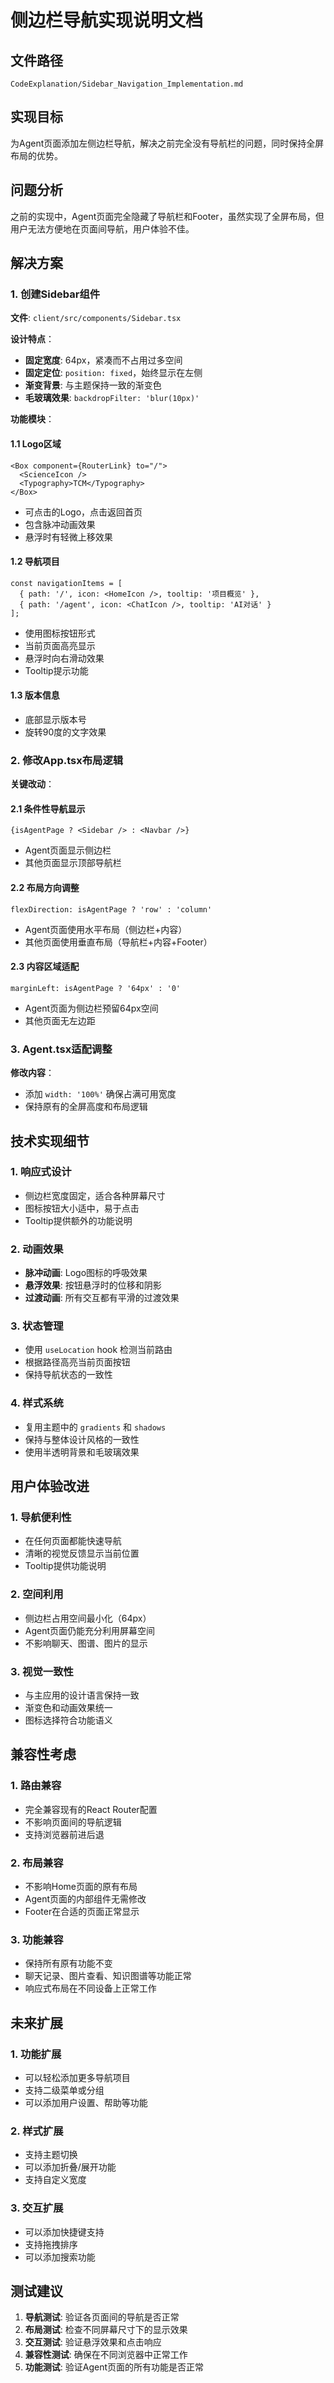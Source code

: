 # 侧边栏导航实现说明文档

## 文件路径
`CodeExplanation/Sidebar_Navigation_Implementation.md`

## 实现目标
为Agent页面添加左侧边栏导航，解决之前完全没有导航栏的问题，同时保持全屏布局的优势。

## 问题分析
之前的实现中，Agent页面完全隐藏了导航栏和Footer，虽然实现了全屏布局，但用户无法方便地在页面间导航，用户体验不佳。

## 解决方案

### 1. 创建Sidebar组件

**文件**: `client/src/components/Sidebar.tsx`

**设计特点**：
- **固定宽度**: 64px，紧凑而不占用过多空间
- **固定定位**: `position: fixed`，始终显示在左侧
- **渐变背景**: 与主题保持一致的渐变色
- **毛玻璃效果**: `backdropFilter: 'blur(10px)'`

**功能模块**：

#### 1.1 Logo区域
```tsx
<Box component={RouterLink} to="/">
  <ScienceIcon /> 
  <Typography>TCM</Typography>
</Box>
```
- 可点击的Logo，点击返回首页
- 包含脉冲动画效果
- 悬浮时有轻微上移效果

#### 1.2 导航项目
```tsx
const navigationItems = [
  { path: '/', icon: <HomeIcon />, tooltip: '项目概览' },
  { path: '/agent', icon: <ChatIcon />, tooltip: 'AI对话' }
];
```
- 使用图标按钮形式
- 当前页面高亮显示
- 悬浮时向右滑动效果
- Tooltip提示功能

#### 1.3 版本信息
- 底部显示版本号
- 旋转90度的文字效果

### 2. 修改App.tsx布局逻辑

**关键改动**：

#### 2.1 条件性导航显示
```tsx
{isAgentPage ? <Sidebar /> : <Navbar />}
```
- Agent页面显示侧边栏
- 其他页面显示顶部导航栏

#### 2.2 布局方向调整
```tsx
flexDirection: isAgentPage ? 'row' : 'column'
```
- Agent页面使用水平布局（侧边栏+内容）
- 其他页面使用垂直布局（导航栏+内容+Footer）

#### 2.3 内容区域适配
```tsx
marginLeft: isAgentPage ? '64px' : '0'
```
- Agent页面为侧边栏预留64px空间
- 其他页面无左边距

### 3. Agent.tsx适配调整

**修改内容**：
- 添加 `width: '100%'` 确保占满可用宽度
- 保持原有的全屏高度和布局逻辑

## 技术实现细节

### 1. 响应式设计
- 侧边栏宽度固定，适合各种屏幕尺寸
- 图标按钮大小适中，易于点击
- Tooltip提供额外的功能说明

### 2. 动画效果
- **脉冲动画**: Logo图标的呼吸效果
- **悬浮效果**: 按钮悬浮时的位移和阴影
- **过渡动画**: 所有交互都有平滑的过渡效果

### 3. 状态管理
- 使用 `useLocation` hook 检测当前路由
- 根据路径高亮当前页面按钮
- 保持导航状态的一致性

### 4. 样式系统
- 复用主题中的 `gradients` 和 `shadows`
- 保持与整体设计风格的一致性
- 使用半透明背景和毛玻璃效果

## 用户体验改进

### 1. 导航便利性
- 在任何页面都能快速导航
- 清晰的视觉反馈显示当前位置
- Tooltip提供功能说明

### 2. 空间利用
- 侧边栏占用空间最小化（64px）
- Agent页面仍能充分利用屏幕空间
- 不影响聊天、图谱、图片的显示

### 3. 视觉一致性
- 与主应用的设计语言保持一致
- 渐变色和动画效果统一
- 图标选择符合功能语义

## 兼容性考虑

### 1. 路由兼容
- 完全兼容现有的React Router配置
- 不影响页面间的导航逻辑
- 支持浏览器前进后退

### 2. 布局兼容
- 不影响Home页面的原有布局
- Agent页面的内部组件无需修改
- Footer在合适的页面正常显示

### 3. 功能兼容
- 保持所有原有功能不变
- 聊天记录、图片查看、知识图谱等功能正常
- 响应式布局在不同设备上正常工作

## 未来扩展

### 1. 功能扩展
- 可以轻松添加更多导航项目
- 支持二级菜单或分组
- 可以添加用户设置、帮助等功能

### 2. 样式扩展
- 支持主题切换
- 可以添加折叠/展开功能
- 支持自定义宽度

### 3. 交互扩展
- 可以添加快捷键支持
- 支持拖拽排序
- 可以添加搜索功能

## 测试建议

1. **导航测试**: 验证各页面间的导航是否正常
2. **布局测试**: 检查不同屏幕尺寸下的显示效果
3. **交互测试**: 验证悬浮效果和点击响应
4. **兼容性测试**: 确保在不同浏览器中正常工作
5. **功能测试**: 验证Agent页面的所有功能是否正常 